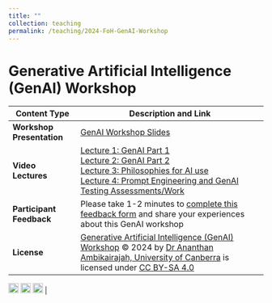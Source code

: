 ```yaml
---
title: ""
collection: teaching
permalink: /teaching/2024-FoH-GenAI-Workshop
---
```


# Generative Artificial Intelligence (GenAI) Workshop 

| Content Type            | Description and Link |
|------------------------|-------------------------------------|
| **Workshop Presentation**     | [GenAI Workshop Slides](GenAI/Ambikairajah_FoH_GenAI_Workshop_2024.pdf) |
| **Video Lectures**     | [Lecture 1: GenAI Part 1](https://youtu.be/Hdz1stBY5ag) <br> [Lecture 2: GenAI Part 2](https://youtu.be/bh_BvZD8mrE) <br> [Lecture 3: Philosophies for AI use](https://youtu.be/wD-6viUk2Ys) <br> [Lecture 4: Prompt Engineering and GenAI Testing Assessments/Work](https://youtu.be/mJklI-DgPSE) |
| **Participant Feedback**   | Please take 1-2 minutes to [complete this feedback form](https://forms.office.com/r/kmEq54qWtG) and share your experiences about this GenAI workshop|
|**License**|[Generative Artificial Intelligence (GenAI) Workshop](https://ananthanambikairajah.com/teaching/) © 2024 by [Dr Ananthan Ambikairajah, University of Canberra](https://ananthanambikairajah.com/) is licensed under [CC BY-SA 4.0](https://creativecommons.org/licenses/by-sa/4.0/)
<img src="https://mirrors.creativecommons.org/presskit/icons/cc.svg" width="20" alt="CC logo">  
<img src="https://mirrors.creativecommons.org/presskit/icons/by.svg" width="20" alt="BY logo">  
<img src="https://mirrors.creativecommons.org/presskit/icons/sa.svg" width="20" alt="SA logo"> |


